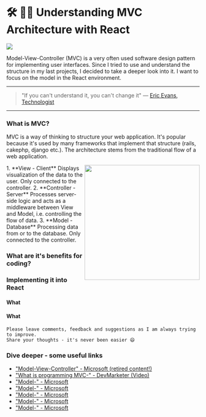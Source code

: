 # 🛠 📐📏 Understanding MVC Architecture with React

[<img src="https://images.unsplash.com/photo-1484504844383-7676f295d034?dpr=2&auto=format&fit=crop&w=767&h=431&q=80&cs=tinysrgb&crop=">](https://unsplash.com/search/architecture?photo=b6GavtrLBo4)

Model-View-Controller (MVC) is a very often used software design pattern for implementing user interfaces. Since I tried to use and understand the structure in my last projects, I decided to take a deeper look into it. I want to focus on the model in the React environment.

---

>"If you can't understand it, you can't change it"
― [Eric Evans, Technologist](https://en.wikipedia.org/wiki/Domain-driven_design)

---

### What is MVC?
MVC is a way of thinking to structure your web application. It's popular because it's used by many frameworks that implement that structure (rails, cakephp, django etc.).
The architecture stems from the traditional flow of a web application.

<img src="http://i.imgur.com/5iBwlOS.png" align="right" height="300">
1. **View - Client**
Displays visualization of the data to the user. Only connected to the controller.
2. **Controller - Server**
Processes server-side logic and acts as a middleware between View and Model, i.e. controlling the flow of data.
3. **Model - Database**
Processing data from or to the database. Only connected to the controller.



### What are it's benefits for coding?
### Implementing it into React
#### What
#### What


```
Please leave comments, feedback and suggestions as I am always trying to improve.
Share your thoughts - it's never been easier 😄
```


### Dive deeper - some useful links
- ["Model-View-Controller" - Microsoft (retired content!)](https://msdn.microsoft.com/en-us/library/ff649643.aspx)
- ["What is programming MVC-" - DevMarketer (Video)](https://www.youtube.com/watch?v=1IsL6g2ixak)
- ["Model-" - Microsoft]()
- ["Model-" - Microsoft]()
- ["Model-" - Microsoft]()
- ["Model-" - Microsoft]()
- ["Model-" - Microsoft]()
